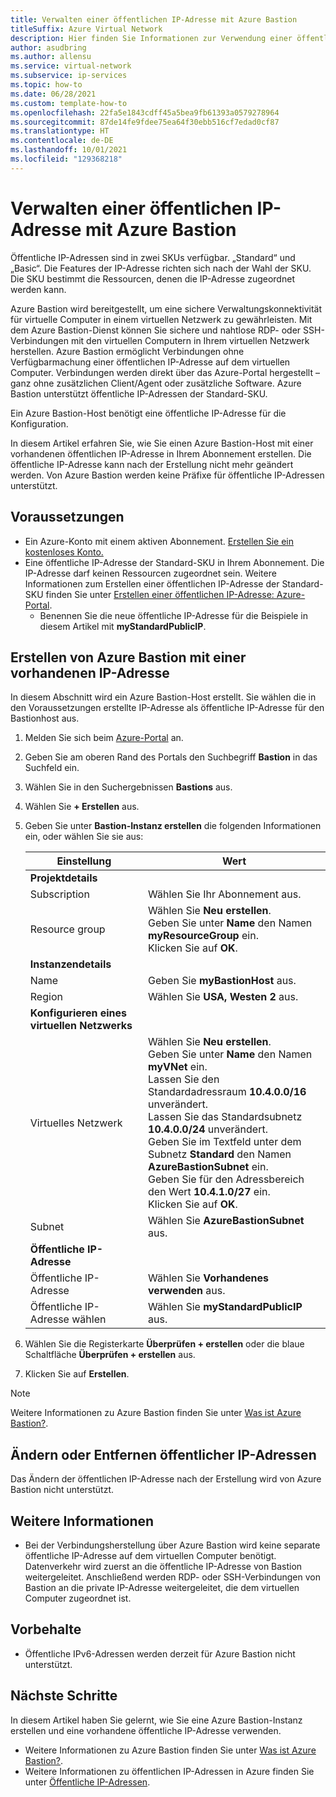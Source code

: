 ```yaml
---
title: Verwalten einer öffentlichen IP-Adresse mit Azure Bastion
titleSuffix: Azure Virtual Network
description: Hier finden Sie Informationen zur Verwendung einer öffentlichen IP-Adresse mit Azure Bastion sowie zum Ändern der Konfiguration.
author: asudbring
ms.author: allensu
ms.service: virtual-network
ms.subservice: ip-services
ms.topic: how-to
ms.date: 06/28/2021
ms.custom: template-how-to
ms.openlocfilehash: 22fa5e1843cdff45a5bea9fb61393a0579278964
ms.sourcegitcommit: 87de14fe9fdee75ea64f30ebb516cf7edad0cf87
ms.translationtype: HT
ms.contentlocale: de-DE
ms.lasthandoff: 10/01/2021
ms.locfileid: "129368218"
---
```

# <a name="manage-a-public-ip-address-with-azure-bastion"></a>Verwalten einer öffentlichen IP-Adresse mit Azure Bastion

Öffentliche IP-Adressen sind in zwei SKUs verfügbar. „Standard“ und „Basic“. Die Features der IP-Adresse richten sich nach der Wahl der SKU. Die SKU bestimmt die Ressourcen, denen die IP-Adresse zugeordnet werden kann.

Azure Bastion wird bereitgestellt, um eine sichere Verwaltungskonnektivität für virtuelle Computer in einem virtuellen Netzwerk zu gewährleisten. Mit dem Azure Bastion-Dienst können Sie sichere und nahtlose RDP- oder SSH-Verbindungen mit den virtuellen Computern in Ihrem virtuellen Netzwerk herstellen. Azure Bastion ermöglicht Verbindungen ohne Verfügbarmachung einer öffentlichen IP-Adresse auf dem virtuellen Computer. Verbindungen werden direkt über das Azure-Portal hergestellt – ganz ohne zusätzlichen Client/Agent oder zusätzliche Software. Azure Bastion unterstützt öffentliche IP-Adressen der Standard-SKU.

Ein Azure Bastion-Host benötigt eine öffentliche IP-Adresse für die Konfiguration.

In diesem Artikel erfahren Sie, wie Sie einen Azure Bastion-Host mit einer vorhandenen öffentlichen IP-Adresse in Ihrem Abonnement erstellen. Die öffentliche IP-Adresse kann nach der Erstellung nicht mehr geändert werden.  Von Azure Bastion werden keine Präfixe für öffentliche IP-Adressen unterstützt.

## <a name="prerequisites"></a>Voraussetzungen

- Ein Azure-Konto mit einem aktiven Abonnement. [Erstellen Sie ein kostenloses Konto.](https://azure.microsoft.com/free/?ref=microsoft.com&utm_source=microsoft.com&utm_medium=docs&utm_campaign=visualstudio)
- Eine öffentliche IP-Adresse der Standard-SKU in Ihrem Abonnement. Die IP-Adresse darf keinen Ressourcen zugeordnet sein. Weitere Informationen zum Erstellen einer öffentlichen IP-Adresse der Standard-SKU finden Sie unter [Erstellen einer öffentlichen IP-Adresse: Azure-Portal](../../virtual-network/create-public-ip-portal.md).
    - Benennen Sie die neue öffentliche IP-Adresse für die Beispiele in diesem Artikel mit **myStandardPublicIP**.

## <a name="create-azure-bastion-using-existing-ip"></a>Erstellen von Azure Bastion mit einer vorhandenen IP-Adresse

In diesem Abschnitt wird ein Azure Bastion-Host erstellt. Sie wählen die in den Voraussetzungen erstellte IP-Adresse als öffentliche IP-Adresse für den Bastionhost aus.

1. Melden Sie sich beim [Azure-Portal](https://portal.azure.com) an.

2. Geben Sie am oberen Rand des Portals den Suchbegriff **Bastion** in das Suchfeld ein.

3. Wählen Sie in den Suchergebnissen **Bastions** aus.

4. Wählen Sie **+ Erstellen** aus.

5. Geben Sie unter **Bastion-Instanz erstellen** die folgenden Informationen ein, oder wählen Sie sie aus:

    | Einstellung | Wert | 
    | ------- | ----- |
    | **Projektdetails** |   |
    | Subscription | Wählen Sie Ihr Abonnement aus. |
    | Resource group | Wählen Sie **Neu erstellen**. </br> Geben Sie unter **Name** den Namen **myResourceGroup** ein. </br> Klicken Sie auf **OK**. |
    | **Instanzendetails** |  |
    | Name | Geben Sie **myBastionHost** aus. |
    | Region | Wählen Sie **USA, Westen 2** aus. |
    | **Konfigurieren eines virtuellen Netzwerks** |   |
    | Virtuelles Netzwerk | Wählen Sie **Neu erstellen**. </br> Geben Sie unter **Name** den Namen **myVNet** ein. </br> Lassen Sie den Standardadressraum **10.4.0.0/16** unverändert. </br> Lassen Sie das Standardsubnetz **10.4.0.0/24** unverändert. </br> Geben Sie im Textfeld unter dem Subnetz **Standard** den Namen **AzureBastionSubnet** ein. </br> Geben Sie für den Adressbereich den Wert **10.4.1.0/27** ein. </br> Klicken Sie auf **OK**. |
    | Subnet | Wählen Sie **AzureBastionSubnet** aus. |
    | **Öffentliche IP-Adresse** |   |
    | Öffentliche IP-Adresse | Wählen Sie **Vorhandenes verwenden** aus. |
    | Öffentliche IP-Adresse wählen | Wählen Sie **myStandardPublicIP** aus. |

6. Wählen Sie die Registerkarte **Überprüfen + erstellen** oder die blaue Schaltfläche **Überprüfen + erstellen** aus.

7. Klicken Sie auf **Erstellen**.

> [!NOTE]
> Weitere Informationen zu Azure Bastion finden Sie unter [Was ist Azure Bastion?](../../bastion/bastion-overview.md).

## <a name="change-or-remove-public-ip-address"></a>Ändern oder Entfernen öffentlicher IP-Adressen

Das Ändern der öffentlichen IP-Adresse nach der Erstellung wird von Azure Bastion nicht unterstützt.

## <a name="more-information"></a>Weitere Informationen

* Bei der Verbindungsherstellung über Azure Bastion wird keine separate öffentliche IP-Adresse auf dem virtuellen Computer benötigt. Datenverkehr wird zuerst an die öffentliche IP-Adresse von Bastion weitergeleitet. Anschließend werden RDP- oder SSH-Verbindungen von Bastion an die private IP-Adresse weitergeleitet, die dem virtuellen Computer zugeordnet ist. 

## <a name="caveats"></a>Vorbehalte

* Öffentliche IPv6-Adressen werden derzeit für Azure Bastion nicht unterstützt.  

## <a name="next-steps"></a>Nächste Schritte

In diesem Artikel haben Sie gelernt, wie Sie eine Azure Bastion-Instanz erstellen und eine vorhandene öffentliche IP-Adresse verwenden. 

- Weitere Informationen zu Azure Bastion finden Sie unter [Was ist Azure Bastion?](../../bastion/bastion-overview.md).
- Weitere Informationen zu öffentlichen IP-Adressen in Azure finden Sie unter [Öffentliche IP-Adressen](../../virtual-network/public-ip-addresses.md).

